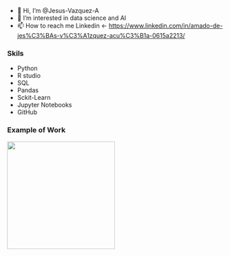 - 👋 Hi, I’m @Jesus-Vazquez-A
- 👀 I’m interested in  data science and AI
- 📫 How to reach me Linkedin <- https://www.linkedin.com/in/amado-de-jes%C3%BAs-v%C3%A1zquez-acu%C3%B1a-0615a2213/




### **Skils**

* Python
* R studio
* SQL
* Pandas
* Sckit-Learn
* Jupyter Notebooks
* GitHub


### **Example of Work**

<img src="https://media.giphy.com/media/BileRHL3JLUMtG4vH5/giphy.gif" width=250>
<!---
Jesus-Vazquez-A/Jesus-Vazquez-A is a ✨ special ✨ repository because its `README.md` (this file) appears on your GitHub profile.
You can click the Preview link to take a look at your changes.
---
